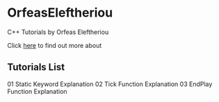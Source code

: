 # OrfeasEleftheriou
С++ Tutorials by  Orfeas Eleftheriou

Click [here](http://orfeasel.com) to find out more about

## Tutorials List
 01 Static Keyword Explanation
 02 Tick Function Explanation
 03 EndPlay Function Explanation